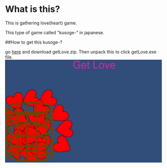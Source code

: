 # What is this?
This is gathering love(heart) game.

This type of game called "kusoge-" in japanese.

##How to get this kusoge-?

go [here](https://github.com/masibw/getLove/releases/tag/1) and download getLove.zip. Then unpack this to click getLove.exe file.
<img src="https://github.com/masibw/getLove/blob/master/title.png" alt="Title Image" title="Title Image">

